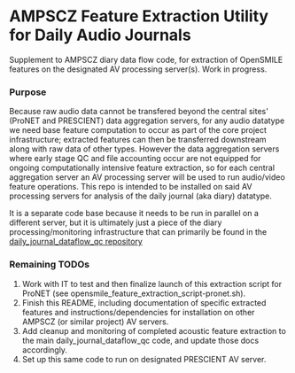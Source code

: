 # AMPSCZ Feature Extraction Utility for Daily Audio Journals

Supplement to AMPSCZ diary data flow code, for extraction of OpenSMILE features on the designated AV processing server(s). Work in progress.

### Purpose

Because raw audio data cannot be transfered beyond the central sites' (ProNET and PRESCIENT) data aggregation servers, for any audio datatype we need base feature computation to occur as part of the core project infrastructure; extracted features can then be transferred downstream along with raw data of other types. However the data aggregation servers where early stage QC and file accounting occur are not equipped for ongoing computationally intensive feature extraction, so for each central aggregation server an AV processing server will be used to run audio/video feature operations. This repo is intended to be installed on said AV processing servers for analysis of the daily journal (aka diary) datatype. 

It is a separate code base because it needs to be run in parallel on a different server, but it is ultimately just a piece of the diary processing/monitoring infrastructure that can primarily be found in the [daily_journal_dataflow_qc repository](https://github.com/dptools/daily_journal_dataflow_qc)

### Remaining TODOs

1. Work with IT to test and then finalize launch of this extraction script for ProNET (see opensmile_feature_extraction_script-pronet.sh).
2. Finish this README, including documentation of specific extracted features and instructions/dependencies for installation on other AMPSCZ (or similar project) AV servers.
3. Add cleanup and monitoring of completed acoustic feature extraction to the main daily_journal_dataflow_qc code, and update those docs accordingly.
4. Set up this same code to run on designated PRESCIENT AV server.
